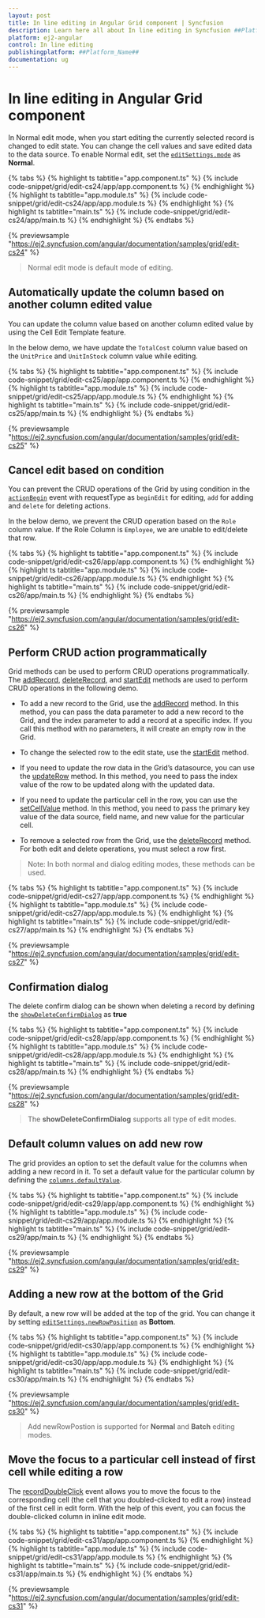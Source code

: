 ```yaml
---
layout: post
title: In line editing in Angular Grid component | Syncfusion
description: Learn here all about In line editing in Syncfusion ##Platform_Name## Grid component of Syncfusion Essential JS 2 and more.
platform: ej2-angular
control: In line editing 
publishingplatform: ##Platform_Name##
documentation: ug
---
```


# In line editing in Angular Grid component

In Normal edit mode, when you start editing the currently selected record is changed to edit state.
You can change the cell values and save edited data to the data source.
To enable Normal edit, set the [`editSettings.mode`](https://ej2.syncfusion.com/angular/documentation/api/grid/editSettings/#mode) as **Normal**.

{% tabs %}
{% highlight ts tabtitle="app.component.ts" %}
{% include code-snippet/grid/edit-cs24/app/app.component.ts %}
{% endhighlight %}
{% highlight ts tabtitle="app.module.ts" %}
{% include code-snippet/grid/edit-cs24/app/app.module.ts %}
{% endhighlight %}
{% highlight ts tabtitle="main.ts" %}
{% include code-snippet/grid/edit-cs24/app/main.ts %}
{% endhighlight %}
{% endtabs %}
  
{% previewsample "https://ej2.syncfusion.com/angular/documentation/samples/grid/edit-cs24" %}

> Normal edit mode is default mode of editing.

## Automatically update the column based on another column edited value

You can update the column value based on another column edited value by using the Cell Edit Template feature.

In the below demo, we have update the `TotalCost` column value based on the `UnitPrice` and `UnitInStock` column value while editing.

{% tabs %}
{% highlight ts tabtitle="app.component.ts" %}
{% include code-snippet/grid/edit-cs25/app/app.component.ts %}
{% endhighlight %}
{% highlight ts tabtitle="app.module.ts" %}
{% include code-snippet/grid/edit-cs25/app/app.module.ts %}
{% endhighlight %}
{% highlight ts tabtitle="main.ts" %}
{% include code-snippet/grid/edit-cs25/app/main.ts %}
{% endhighlight %}
{% endtabs %}
  
{% previewsample "https://ej2.syncfusion.com/angular/documentation/samples/grid/edit-cs25" %}

## Cancel edit based on condition

You can prevent the CRUD operations of the Grid by using condition in the [`actionBegin`](https://ej2.syncfusion.com/angular/documentation/api/grid/#actionbegin) event with requestType as `beginEdit` for editing, `add` for adding and `delete` for deleting actions.

In the below demo, we prevent the CRUD operation based on the `Role` column value. If the Role Column is `Employee`, we are unable to edit/delete that row.

{% tabs %}
{% highlight ts tabtitle="app.component.ts" %}
{% include code-snippet/grid/edit-cs26/app/app.component.ts %}
{% endhighlight %}
{% highlight ts tabtitle="app.module.ts" %}
{% include code-snippet/grid/edit-cs26/app/app.module.ts %}
{% endhighlight %}
{% highlight ts tabtitle="main.ts" %}
{% include code-snippet/grid/edit-cs26/app/main.ts %}
{% endhighlight %}
{% endtabs %}
  
{% previewsample "https://ej2.syncfusion.com/angular/documentation/samples/grid/edit-cs26" %}

## Perform CRUD action programmatically

Grid methods can be used to perform CRUD operations programmatically. The [addRecord](https://ej2.syncfusion.com/angular/documentation/api/grid/#addrecord), [deleteRecord](https://ej2.syncfusion.com/angular/documentation/api/grid/#deleterecord), and [startEdit](https://ej2.syncfusion.com/angular/documentation/api/grid/#startedit) methods are used to perform CRUD operations in the following demo.

* To add a new record to the Grid, use the [addRecord](https://ej2.syncfusion.com/angular/documentation/api/grid/#addrecord) method. In this method, you can pass the data parameter to add a new record to the Grid, and the index parameter to add a record at a specific index. If you call this method with no parameters, it will create an empty row in the Grid.

* To change the selected row to the edit state, use the [startEdit](https://ej2.syncfusion.com/angular/documentation/api/grid/#startedit) method.

* If you need to update the row data in the Grid’s datasource, you can use the [updateRow](https://ej2.syncfusion.com/angular/documentation/api/grid/#updaterow) method. In this method, you need to pass the index value of the row to be updated along with the updated data.

* If you need to update the particular cell in the row, you can use the [setCellValue](https://ej2.syncfusion.com/angular/documentation/api/grid/#setcellvalue) method. In this method, you need to pass the primary key value of the data source, field name, and new value for the particular cell.

* To remove a selected row from the Grid, use the [deleteRecord](https://ej2.syncfusion.com/angular/documentation/api/grid/#deleterecord) method. For both edit and delete operations, you must select a row first.

>Note: In both normal and dialog editing modes, these methods can be used.

{% tabs %}
{% highlight ts tabtitle="app.component.ts" %}
{% include code-snippet/grid/edit-cs27/app/app.component.ts %}
{% endhighlight %}
{% highlight ts tabtitle="app.module.ts" %}
{% include code-snippet/grid/edit-cs27/app/app.module.ts %}
{% endhighlight %}
{% highlight ts tabtitle="main.ts" %}
{% include code-snippet/grid/edit-cs27/app/main.ts %}
{% endhighlight %}
{% endtabs %}
  
{% previewsample "https://ej2.syncfusion.com/angular/documentation/samples/grid/edit-cs27" %}

## Confirmation dialog

The delete confirm dialog can be shown when deleting a record by defining the
[`showDeleteConfirmDialog`](https://ej2.syncfusion.com/angular/documentation/api/grid/editSettings/#showdeleteconfirmdialog) as **true**

{% tabs %}
{% highlight ts tabtitle="app.component.ts" %}
{% include code-snippet/grid/edit-cs28/app/app.component.ts %}
{% endhighlight %}
{% highlight ts tabtitle="app.module.ts" %}
{% include code-snippet/grid/edit-cs28/app/app.module.ts %}
{% endhighlight %}
{% highlight ts tabtitle="main.ts" %}
{% include code-snippet/grid/edit-cs28/app/main.ts %}
{% endhighlight %}
{% endtabs %}
  
{% previewsample "https://ej2.syncfusion.com/angular/documentation/samples/grid/edit-cs28" %}

> The **showDeleteConfirmDialog** supports all type of edit modes.

## Default column values on add new row

The grid provides an option to set the default value for the columns when adding a new record in it.
To set a default value for the particular column by defining the [`columns.defaultValue`](https://ej2.syncfusion.com/angular/documentation/api/grid/column/#defaultvalue).

{% tabs %}
{% highlight ts tabtitle="app.component.ts" %}
{% include code-snippet/grid/edit-cs29/app/app.component.ts %}
{% endhighlight %}
{% highlight ts tabtitle="app.module.ts" %}
{% include code-snippet/grid/edit-cs29/app/app.module.ts %}
{% endhighlight %}
{% highlight ts tabtitle="main.ts" %}
{% include code-snippet/grid/edit-cs29/app/main.ts %}
{% endhighlight %}
{% endtabs %}
  
{% previewsample "https://ej2.syncfusion.com/angular/documentation/samples/grid/edit-cs29" %}

## Adding a new row at the bottom of the Grid

By default, a new row will be added at the top of the grid. You can change it by setting [`editSettings.newRowPosition`](https://ej2.syncfusion.com/angular/documentation/api/grid/editSettings/#newrowposition) as **Bottom**.

{% tabs %}
{% highlight ts tabtitle="app.component.ts" %}
{% include code-snippet/grid/edit-cs30/app/app.component.ts %}
{% endhighlight %}
{% highlight ts tabtitle="app.module.ts" %}
{% include code-snippet/grid/edit-cs30/app/app.module.ts %}
{% endhighlight %}
{% highlight ts tabtitle="main.ts" %}
{% include code-snippet/grid/edit-cs30/app/main.ts %}
{% endhighlight %}
{% endtabs %}
  
{% previewsample "https://ej2.syncfusion.com/angular/documentation/samples/grid/edit-cs30" %}

> Add newRowPostion is supported for **Normal** and **Batch** editing modes.

## Move the focus to a particular cell instead of first cell while editing a row

The [recordDoubleClick](https://ej2.syncfusion.com/angular/documentation/api/grid/#recordDoubleClick) event allows you to move the focus to the corresponding cell (the cell that you doubled-clicked to edit a row) instead of the first cell in edit form. With the help of this event, you can focus the double-clicked column in inline edit mode.

{% tabs %}
{% highlight ts tabtitle="app.component.ts" %}
{% include code-snippet/grid/edit-cs31/app/app.component.ts %}
{% endhighlight %}
{% highlight ts tabtitle="app.module.ts" %}
{% include code-snippet/grid/edit-cs31/app/app.module.ts %}
{% endhighlight %}
{% highlight ts tabtitle="main.ts" %}
{% include code-snippet/grid/edit-cs31/app/main.ts %}
{% endhighlight %}
{% endtabs %}
  
{% previewsample "https://ej2.syncfusion.com/angular/documentation/samples/grid/edit-cs31" %}